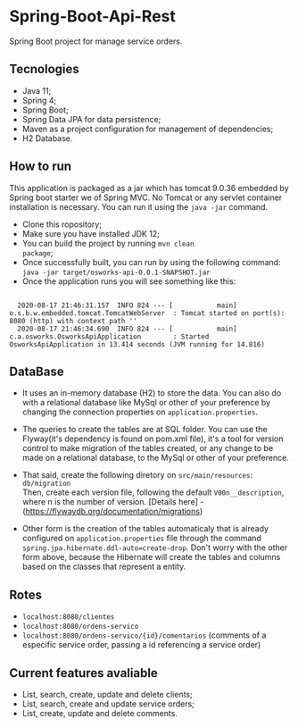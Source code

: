 # Spring-Boot-Api-Rest
Spring Boot project for manage service orders.

## Tecnologies
- Java 11;
- Spring 4;
- Spring Boot;
- Spring Data JPA for data persistence;
- Maven as a project configuration for management of dependencies;
- H2 Database.

## How to run
This application is packaged as a jar which has tomcat 9.0.36 embedded by Spring boot starter we of Spring MVC. No Tomcat or any servlet container installation is necessary. You can run it using the <code>java -jar</code> command.
- Clone this ropository;
- Make sure you have installed JDK 12;
- You can build the project by running <code>mvn clean package</code>;
- Once successfully built, you can run by using the following command:
<code>java -jar target/osworks-api-0.0.1-SNAPSHOT.jar</code>
- Once the application runs you will see something like this:
<code>
  2020-08-17 21:46:31.157  INFO 824 --- [           main] o.s.b.w.embedded.tomcat.TomcatWebServer  : Tomcat started on port(s): 8080 (http) with context path ''
  2020-08-17 21:46:34.690  INFO 824 --- [           main] c.a.osworks.OsworksApiApplication        : Started OsworksApiApplication in 13.414 seconds (JVM running for 14.816)
</code>

## DataBase 
- It uses an in-memory database (H2) to store the data. You can also do with a relational database like MySql or other of your preference by changing the connection properties on <code>application.properties</code>.

- The queries to create the tables are at SQL folder. You can use the Flyway(it's dependency is found on pom.xml file), it's a tool for version control to make migration of the tables created, or any change to be made on a relational database, to the MySql or other of your preference.
- That said, create the following diretory on <code>src/main/resources</code>:<br/>
<code>db/migration</code><br/> Then, create each version file, following the default <code>V00n__description</code>, where n is the number of version. [Details here] - (https://flywaydb.org/documentation/migrations)

- Other form is the creation of the tables automaticaly that is already configured on <code>application.properties</code> file through the command <code>spring.jpa.hibernate.ddl-auto=create-drop</code>. Don't worry with the other form above, because the Hibernate will create the tables and columns based on the classes that represent a entity.

## Rotes
- <code>localhost:8080/clientes</code>
- <code>localhost:8080/ordens-servico</code>
- <code>localhost:8080/ordens-servico/{id}/comentarios</code> (comments of a especific service order, passing a id referencing a service order)

## Current features avaliable
- List, search, create, update and delete clients;
- List, search, create and update service orders;
- List, create, update and delete comments.
